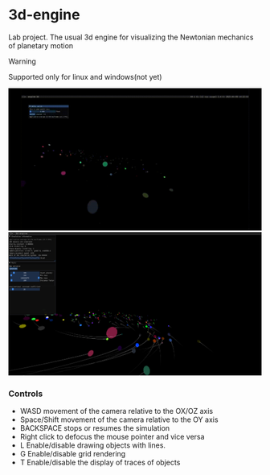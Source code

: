 # 3d-engine
Lab project. The usual 3d engine for visualizing the Newtonian mechanics of planetary motion

> [!WARNING]
Supported only for linux and windows(not yet)

![Simple planetary simulation](https://github.com/svec1/engine-3d/blob/main/dev/planets_system.gif)
![](https://github.com/svec1/engine-3d/blob/main/dev/simulate_screen.png)

### Controls
  - WASD  movement of the camera relative to the OX/OZ axis
  - Space/Shift movement of the camera relative to the OY axis
  - BACKSPACE stops or resumes the simulation
  - Right click to defocus the mouse pointer and vice versa
  - L Enable/disable drawing objects with lines.
  - G Enable/disable grid rendering
  - T Enable/disable the display of traces of objects
